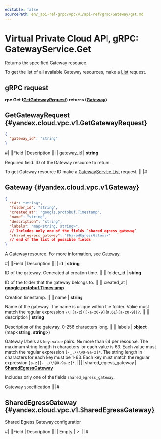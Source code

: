 ```yaml
---
editable: false
sourcePath: en/_api-ref-grpc/vpc/v1/api-ref/grpc/Gateway/get.md
---
```


# Virtual Private Cloud API, gRPC: GatewayService.Get

Returns the specified Gateway resource.

To get the list of all available Gateway resources, make a [List](/docs/vpc/api-ref/grpc/Gateway/list#List) request.

## gRPC request

**rpc Get ([GetGatewayRequest](#yandex.cloud.vpc.v1.GetGatewayRequest)) returns ([Gateway](#yandex.cloud.vpc.v1.Gateway))**

## GetGatewayRequest {#yandex.cloud.vpc.v1.GetGatewayRequest}

```json
{
  "gateway_id": "string"
}
```

#|
||Field | Description ||
|| gateway_id | **string**

Required field. ID of the Gateway resource to return.

To get Gateway resource ID make a [GatewayService.List](/docs/vpc/api-ref/grpc/Gateway/list#List) request. ||
|#

## Gateway {#yandex.cloud.vpc.v1.Gateway}

```json
{
  "id": "string",
  "folder_id": "string",
  "created_at": "google.protobuf.Timestamp",
  "name": "string",
  "description": "string",
  "labels": "map<string, string>",
  // Includes only one of the fields `shared_egress_gateway`
  "shared_egress_gateway": "SharedEgressGateway"
  // end of the list of possible fields
}
```

A Gateway resource. For more information, see [Gateway](/docs/vpc/concepts/gateways).

#|
||Field | Description ||
|| id | **string**

ID of the gateway. Generated at creation time. ||
|| folder_id | **string**

ID of the folder that the gateway belongs to. ||
|| created_at | **[google.protobuf.Timestamp](https://developers.google.com/protocol-buffers/docs/reference/google.protobuf#timestamp)**

Creation timestamp. ||
|| name | **string**

Name of the gateway.
The name is unique within the folder.
Value must match the regular expression ``\\|[a-z]([-a-z0-9]{0,61}[a-z0-9])?``. ||
|| description | **string**

Description of the gateway. 0-256 characters long. ||
|| labels | **object** (map<**string**, **string**>)

Gateway labels as `key:value` pairs.
No more than 64 per resource.
The maximum string length in characters for each value is 63.
Each value must match the regular expression `[-_./\\@0-9a-z]*`.
The string length in characters for each key must be 1-63.
Each key must match the regular expression `[a-z][-_./\\@0-9a-z]*`. ||
|| shared_egress_gateway | **[SharedEgressGateway](#yandex.cloud.vpc.v1.SharedEgressGateway)**

Includes only one of the fields `shared_egress_gateway`.

Gateway specification ||
|#

## SharedEgressGateway {#yandex.cloud.vpc.v1.SharedEgressGateway}

Shared Egress Gateway configuration

#|
||Field | Description ||
|| Empty | > ||
|#